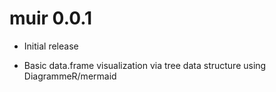 # muir 0.0.1

* Initial release

* Basic data.frame visualization via tree data structure using DiagrammeR/mermaid

